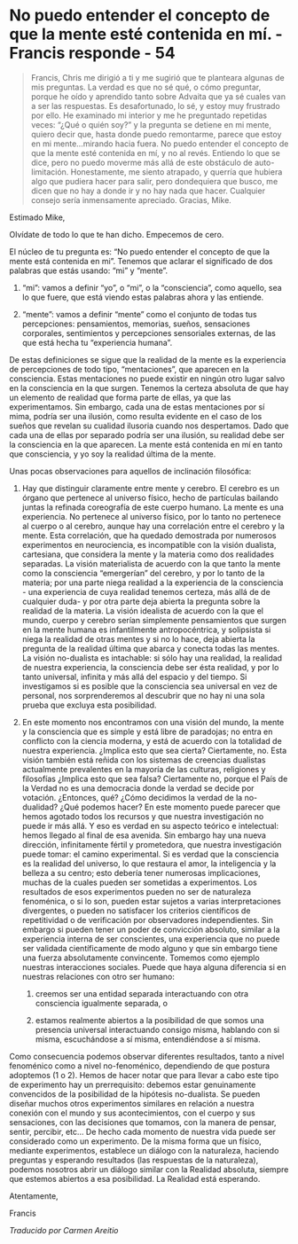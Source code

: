 # No puedo entender el concepto de que la mente esté contenida en mí. - Francis responde - 54

>Francis, Chris me dirigió a ti y me sugirió que te planteara algunas de mis preguntas. La verdad es que no sé qué, o cómo preguntar, porque he oído y aprendido tanto sobre Advaita que ya sé cuales van a ser las respuestas. Es desafortunado, lo sé, y estoy muy frustrado por ello. He examinado mi interior y me he preguntado repetidas veces: “¿Qué o quién soy?” y la pregunta se detiene en mi mente, quiero decir que, hasta donde puedo remontarme, parece que estoy en mi mente…mirando hacia fuera. No puedo entender el concepto de que la mente esté contenida en mí, y no al revés. Entiendo lo que se dice, pero no puedo moverme más allá de este obstáculo de auto-limitación. Honestamente, me siento atrapado, y querría que hubiera algo que pudiera hacer para salir, pero dondequiera que busco, me dicen que no hay a donde ir y no hay nada que hacer. Cualquier consejo sería inmensamente apreciado. Gracias, Mike.

Estimado Mike,

Olvídate de todo lo que te han dicho. Empecemos de cero.

El núcleo de tu pregunta es: “No puedo entender el concepto de que la mente está contenida en mi”. Tenemos que aclarar el significado de dos palabras que estás usando: “mi” y “mente”.

1. “mi”: vamos a definir “yo”, o “mi”, o la “consciencia”, como aquello, sea lo que fuere, que está viendo estas palabras ahora y las entiende.

2. “mente”: vamos a definir “mente” como el conjunto de todas tus percepciones: pensamientos, memorias, sueños, sensaciones corporales, sentimientos y percepciones sensoriales externas, de las que está hecha tu “experiencia humana”.

De estas definiciones se sigue que la realidad de la mente es la experiencia de percepciones de todo tipo, “mentaciones”, que aparecen en la consciencia. Estas mentaciones no puede existir en ningún otro lugar salvo en la consciencia en la que surgen. Tenemos la certeza absoluta de que hay un elemento de realidad que forma parte de ellas, ya que las experimentamos. Sin embargo, cada una de estas mentaciones por sí mima, podría ser una ilusión, como resulta evidente en el caso de los sueños que revelan su cualidad ilusoria cuando nos despertamos. Dado que cada una de ellas por separado podría ser una ilusión, su realidad debe ser la consciencia en la que aparecen. La mente está contenida en mí en tanto que consciencia, y yo soy la realidad última de la mente.

Unas pocas observaciones para aquellos de inclinación filosófica:

1. Hay que distinguir claramente entre mente y cerebro. El cerebro es un órgano que pertenece al universo físico, hecho de partículas bailando juntas la refinada coreografía de este cuerpo humano. La mente es una experiencia. No pertenece al universo físico, por lo tanto no pertenece al cuerpo o al cerebro, aunque hay una correlación entre el cerebro y la mente. Esta correlación, que ha quedado demostrada por numerosos experimentos en neurociencia, es incompatible con la visión dualista, cartesiana, que considera la mente y la materia como dos realidades separadas. La visión materialista de acuerdo con la que tanto la mente como la consciencia “emergerían” del cerebro, y por lo tanto de la materia; por una parte niega realidad a la experiencia de la consciencia - una experiencia de cuya realidad tenemos certeza, más allá de de cualquier duda- y por otra parte deja abierta la pregunta sobre la realidad de la materia. La visión idealista de acuerdo con la que el mundo, cuerpo y cerebro serían simplemente pensamientos que surgen en la mente humana es infantilmente antropocéntrica, y solipsista si niega la realidad de otras mentes y si no lo hace, deja abierta la pregunta de la realidad última que abarca y conecta todas las mentes. La visión no-dualista es intachable: si sólo hay una realidad, la realidad de nuestra experiencia, la consciencia debe ser ésta realidad, y por lo tanto universal, infinita y más allá del espacio y del tiempo. Si investigamos si es posible que la consciencia sea universal en vez de personal, nos sorprenderemos al descubrir que no hay ni una sola prueba que excluya esta posibilidad.

2. En este momento nos encontramos con una visión del mundo, la mente y la consciencia que es simple y está libre de paradojas; no entra en conflicto con la ciencia moderna, y está de acuerdo con la totalidad de nuestra experiencia. ¿Implica esto que sea cierta? Ciertamente, no. Esta visión también está reñida con los sistemas de creencias dualistas actualmente prevalentes en la mayoría de las culturas, religiones y filosofías ¿Implica esto que sea falsa? Ciertamente no, porque el País de la Verdad no es una democracia donde la verdad se decide por votación. ¿Entonces, qué? ¿Cómo decidimos la verdad de la no-dualidad? ¿Qué podemos hacer? En este momento puede parecer que hemos agotado todos los recursos y que nuestra investigación no puede ir más allá. Y eso es verdad en su aspecto teórico e intelectual: hemos llegado al final de esa avenida. Sin embargo hay una nueva dirección, infinitamente fértil y prometedora, que nuestra investigación puede tomar: el camino experimental. Si es verdad que la consciencia es la realidad del universo, lo que restaura el amor, la inteligencia y la belleza a su centro; esto debería tener numerosas implicaciones, muchas de la cuales pueden ser sometidas a experimentos. Los resultados de esos experimentos pueden no ser de naturaleza fenoménica, o si lo son, pueden estar sujetos a varias interpretaciones divergentes, o pueden no satisfacer los criterios científicos de repetitividad o de verificación por observadores independientes. Sin embargo si pueden tener un poder de convicción absoluto, similar a la experiencia interna de ser conscientes, una experiencia que no puede ser validada científicamente de modo alguno y que sin embargo tiene una fuerza absolutamente convincente. Tomemos como ejemplo nuestras interacciones sociales. Puede que haya alguna diferencia si en nuestras relaciones con otro ser humano:

    1. creemos ser una entidad separada interactuando con otra consciencia igualmente separada, o

    2. estamos realmente abiertos a la posibilidad de que somos una presencia universal interactuando consigo misma, hablando con si misma, escuchándose a sí misma, entendiéndose a sí misma.

Como consecuencia podemos observar diferentes resultados, tanto a nivel fenoménico como a nivel no-fenoménico, dependiendo de que postura adoptemos (1 o 2). Hemos de hacer notar que para llevar a cabo este tipo de experimento hay un prerrequisito: debemos estar genuinamente convencidos de la posibilidad de la hipótesis no-dualista. Se pueden diseñar muchos otros experimentos similares en relación a nuestra conexión con el mundo y sus acontecimientos, con el cuerpo y sus sensaciones, con las decisiones que tomamos, con la manera de pensar, sentir, percibir, etc… De hecho cada momento de nuestra vida puede ser considerado como un experimento. De la misma forma que un físico, mediante experimentos, establece un diálogo con la naturaleza, haciendo preguntas y esperando resultados (las respuestas de la naturaleza), podemos nosotros abrir un diálogo similar con la Realidad absoluta, siempre que estemos abiertos a esa posibilidad. La Realidad está esperando.

Atentamente,

Francis

_Traducido por Carmen Areitio_

